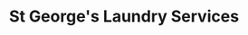 ---
title: "St George's Laundry Services"
url: /brighton-and-hove/st-georges-laundry-services/
shop: laundry
---